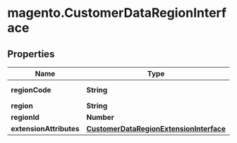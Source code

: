 # magento.CustomerDataRegionInterface

## Properties
Name | Type | Description | Notes
------------ | ------------- | ------------- | -------------
**regionCode** | **String** | Region code | 
**region** | **String** | Region | 
**regionId** | **Number** | Region id | 
**extensionAttributes** | [**CustomerDataRegionExtensionInterface**](CustomerDataRegionExtensionInterface.md) |  | [optional] 


